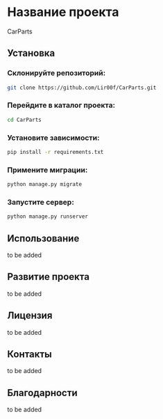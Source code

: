 

# Название проекта

CarParts

## Установка

### Склонируйте репозиторий:

```bash
git clone https://github.com/Lir00f/CarParts.git
```

### Перейдите в каталог проекта:

```bash
cd CarParts
```

### Установите зависимости:

```bash
pip install -r requirements.txt
```

### Примените миграции:

```bash
python manage.py migrate
```

### Запустите сервер:

```bash
python manage.py runserver
```

## Использование

to be added

## Развитие проекта

to be added

## Лицензия

to be added

## Контакты

to be added

## Благодарности

to be added
